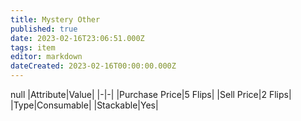 ```yaml
---
title: Mystery Other
published: true
date: 2023-02-16T23:06:51.000Z
tags: item
editor: markdown
dateCreated: 2023-02-16T00:00:00.000Z
---
```


null
|Attribute|Value|
|-|-|
|Purchase Price|5 Flips|
|Sell Price|2 Flips|
|Type|Consumable|
|Stackable|Yes|

